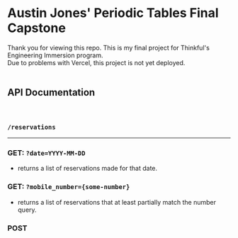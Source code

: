 # Austin Jones' Periodic Tables Final Capstone

Thank you for viewing this repo. This is my final project for Thinkful's Engineering Immersion program.
<br>Due to problems with Vercel, this project is not yet deployed.
<br><br>

## API Documentation

<br>

### `/reservations`

<hr>

### GET: `?date=YYYY-MM-DD`

- returns a list of reservations made for that date.

### GET: `?mobile_number={some-number}`

- returns a list of reservations that at least partially match the number query.

### POST
